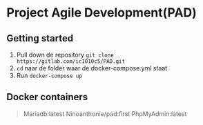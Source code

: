# Project Agile Development(PAD)

## Getting started

1.  Pull down de repository `git clone https://gitlab.com/ic1010c5/PAD.git`
2. `cd` naar de folder waar de docker-compose.yml staat
3. Run `docker-compose up`

## Docker containers

> Mariadb:latest
> Ninoanthonie/pad:first
> PhpMyAdmin:latest